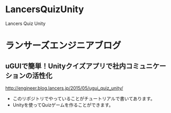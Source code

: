 # LancersQuizUnity
Lancers Quiz Unity

# ランサーズエンジニアブログ
## uGUIで簡単！Unityクイズアプリで社内コミュニケーションの活性化
http://engineer.blog.lancers.jp/2015/05/ugui_quiz_unity/

- このリポジトリでやっていることがチュートリアルで書いてあります。
- Unityを使ってQuizゲームを作ることができます。

